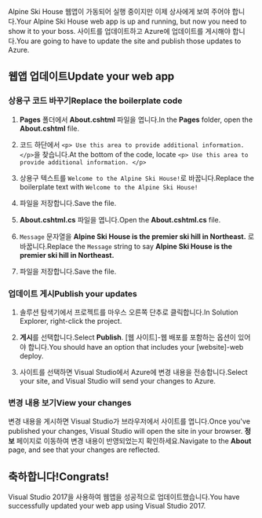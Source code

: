 <span data-ttu-id="70c66-101">Alpine Ski House 웹앱이 가동되어 실행 중이지만 이제 상사에게 보여 주어야 합니다.</span><span class="sxs-lookup"><span data-stu-id="70c66-101">Your Alpine Ski House web app is up and running, but now you need to show it to your boss.</span></span> <span data-ttu-id="70c66-102">사이트를 업데이트하고 Azure에 업데이트를 게시해야 합니다.</span><span class="sxs-lookup"><span data-stu-id="70c66-102">You are going to have to update the site and publish those updates to Azure.</span></span>

## <a name="update-your-web-app"></a><span data-ttu-id="70c66-103">웹앱 업데이트</span><span class="sxs-lookup"><span data-stu-id="70c66-103">Update your web app</span></span>

### <a name="replace-the-boilerplate-code"></a><span data-ttu-id="70c66-104">상용구 코드 바꾸기</span><span class="sxs-lookup"><span data-stu-id="70c66-104">Replace the boilerplate code</span></span>

1. <span data-ttu-id="70c66-105">**Pages** 폴더에서 **About.cshtml** 파일을 엽니다.</span><span class="sxs-lookup"><span data-stu-id="70c66-105">In the **Pages** folder, open the **About.cshtml** file.</span></span>

1. <span data-ttu-id="70c66-106">코드 하단에서 `<p> Use this area to provide additional information. </p>`을 찾습니다.</span><span class="sxs-lookup"><span data-stu-id="70c66-106">At the bottom of the code, locate `<p> Use this area to provide additional information. </p>`</span></span>

1. <span data-ttu-id="70c66-107">상용구 텍스트를 `Welcome to the Alpine Ski House!`로 바꿉니다.</span><span class="sxs-lookup"><span data-stu-id="70c66-107">Replace the boilerplate text with `Welcome to the Alpine Ski House!`</span></span>

1. <span data-ttu-id="70c66-108">파일을 저장합니다.</span><span class="sxs-lookup"><span data-stu-id="70c66-108">Save the file.</span></span>

1. <span data-ttu-id="70c66-109">**About.cshtml.cs** 파일을 엽니다.</span><span class="sxs-lookup"><span data-stu-id="70c66-109">Open the **About.cshtml.cs** file.</span></span>

1. <span data-ttu-id="70c66-110">`Message` 문자열을 **Alpine Ski House is the premier ski hill in Northeast.** 로 바꿉니다.</span><span class="sxs-lookup"><span data-stu-id="70c66-110">Replace the `Message` string to say **Alpine Ski House is the premier ski hill in Northeast.**</span></span>

1. <span data-ttu-id="70c66-111">파일을 저장합니다.</span><span class="sxs-lookup"><span data-stu-id="70c66-111">Save the file.</span></span>

### <a name="publish-your-updates"></a><span data-ttu-id="70c66-112">업데이트 게시</span><span class="sxs-lookup"><span data-stu-id="70c66-112">Publish your updates</span></span>

1. <span data-ttu-id="70c66-113">솔루션 탐색기에서 프로젝트를 마우스 오른쪽 단추로 클릭합니다.</span><span class="sxs-lookup"><span data-stu-id="70c66-113">In Solution Explorer, right-click the project.</span></span>

1. <span data-ttu-id="70c66-114">**게시**를 선택합니다.</span><span class="sxs-lookup"><span data-stu-id="70c66-114">Select **Publish**.</span></span> <span data-ttu-id="70c66-115">[웹 사이트]-웹 배포를 포함하는 옵션이 있어야 합니다.</span><span class="sxs-lookup"><span data-stu-id="70c66-115">You should have an option that includes your [website]-web deploy.</span></span>

1. <span data-ttu-id="70c66-116">사이트를 선택하면 Visual Studio에서 Azure에 변경 내용을 전송합니다.</span><span class="sxs-lookup"><span data-stu-id="70c66-116">Select your site, and Visual Studio will send your changes to Azure.</span></span>

### <a name="view-your-changes"></a><span data-ttu-id="70c66-117">변경 내용 보기</span><span class="sxs-lookup"><span data-stu-id="70c66-117">View your changes</span></span>

<span data-ttu-id="70c66-118">변경 내용을 게시하면 Visual Studio가 브라우저에서 사이트를 엽니다.</span><span class="sxs-lookup"><span data-stu-id="70c66-118">Once you've published your changes, Visual Studio will open the site in your browser.</span></span> <span data-ttu-id="70c66-119">**정보** 페이지로 이동하여 변경 내용이 반영되었는지 확인하세요.</span><span class="sxs-lookup"><span data-stu-id="70c66-119">Navigate to the **About** page, and see that your changes are reflected.</span></span>

## <a name="congrats"></a><span data-ttu-id="70c66-120">축하합니다!</span><span class="sxs-lookup"><span data-stu-id="70c66-120">Congrats!</span></span>

<span data-ttu-id="70c66-121">Visual Studio 2017을 사용하여 웹앱을 성공적으로 업데이트했습니다.</span><span class="sxs-lookup"><span data-stu-id="70c66-121">You have successfully updated your web app using Visual Studio 2017.</span></span>
